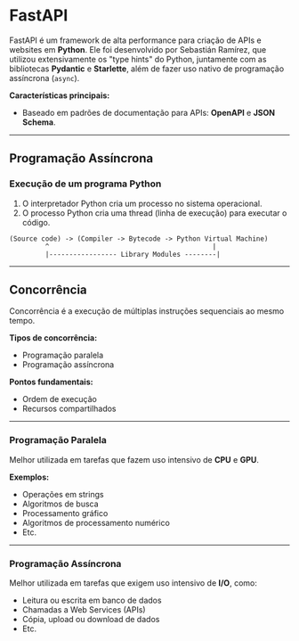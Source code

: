 # FastAPI

FastAPI é um framework de alta performance para criação de APIs e websites em **Python**. Ele foi desenvolvido por Sebastián Ramírez, que utilizou extensivamente os "type hints" do Python, juntamente com as bibliotecas **Pydantic** e **Starlette**, além de fazer uso nativo de programação assíncrona (`async`).

**Características principais:**
- Baseado em padrões de documentação para APIs: **OpenAPI** e **JSON Schema**.

---

## Programação Assíncrona

### Execução de um programa Python

1. O interpretador Python cria um processo no sistema operacional.
2. O processo Python cria uma thread (linha de execução) para executar o código.

```
(Source code) -> (Compiler -> Bytecode -> Python Virtual Machine)
         ^                                         |
         |----------------- Library Modules --------|
```

---

## Concorrência

Concorrência é a execução de múltiplas instruções sequenciais ao mesmo tempo.

**Tipos de concorrência:**
- Programação paralela
- Programação assíncrona

**Pontos fundamentais:**
- Ordem de execução
- Recursos compartilhados

---

### Programação Paralela

Melhor utilizada em tarefas que fazem uso intensivo de **CPU** e **GPU**.

**Exemplos:**
- Operações em strings
- Algoritmos de busca
- Processamento gráfico
- Algoritmos de processamento numérico
- Etc.

---

### Programação Assíncrona

Melhor utilizada em tarefas que exigem uso intensivo de **I/O**, como:

- Leitura ou escrita em banco de dados
- Chamadas a Web Services (APIs)
- Cópia, upload ou download de dados
- Etc.